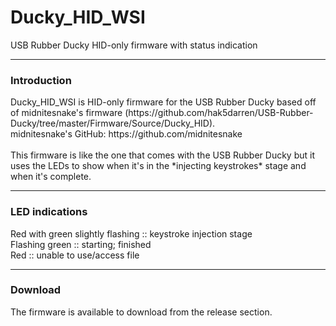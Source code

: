Ducky_HID_WSI
=====
USB Rubber Ducky HID-only firmware with status indication

---------------
<h3>Introduction</h3>
Ducky_HID_WSI is HID-only firmware for the USB Rubber Ducky based off of midnitesnake's firmware (https://github.com/hak5darren/USB-Rubber-Ducky/tree/master/Firmware/Source/Ducky_HID).
<br>
midnitesnake's GitHub: https://github.com/midnitesnake
<br>
<br>
This firmware is like the one that comes with the USB Rubber Ducky but it uses the LEDs to show when it's in the *injecting keystrokes* stage and when it's complete.

---------------
<h3>LED indications</h3>
Red with green slightly flashing :: keystroke injection stage
<br>
Flashing green :: starting; finished
<br>
Red :: unable to use/access file

---------------
<h3>Download</h3>
The firmware is available to download from the release section.
